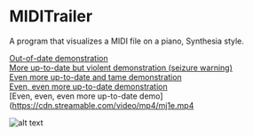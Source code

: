 # MIDITrailer
A program that visualizes a MIDI file on a piano, Synthesia style.

[Out-of-date demonstration](https://cdn.streamable.com/video/mp4/2ta5.mp4)<br>
[More up-to-date but violent demonstration (seizure warning)](https://cdn.streamable.com/video/mp4/gu1p.mp4)<br>
[Even more up-to-date and tame demonstration](https://cdn.streamable.com/video/mp4/kc2z.mp4)<br>
[Even, even more up-to-date demonstration](https://cdn.streamable.com/video/mp4/m7pb.mp4)<br>
[Even, even, even more up-to-date demo](https://cdn.streamable.com/video/mp4/mj1e.mp4

![alt text](http://i.imgur.com/ccoGyUq.png)

